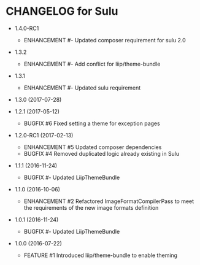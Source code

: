 CHANGELOG for Sulu
==================

* 1.4.0-RC1
    * ENHANCEMENT #- Updated composer requirement for sulu 2.0

* 1.3.2
    * ENHANCEMENT #- Add conflict for liip/theme-bundle

* 1.3.1
    * ENHANCEMENT #- Updated sulu requirement

* 1.3.0 (2017-07-28)

* 1.2.1 (2017-05-12)
    * BUGFIX      #6 Fixed setting a theme for exception pages

* 1.2.0-RC1 (2017-02-13)
    * ENHANCEMENT #5 Updated composer dependencies
    * BUGFIX      #4 Removed duplicated logic already existing in Sulu

* 1.1.1 (2016-11-24)
    * BUGFIX  #- Updated LiipThemeBundle

* 1.1.0 (2016-10-06)
    * ENHANCEMENT #2 Refactored ImageFormatCompilerPass to meet the requirements of the new image formats definition

* 1.0.1 (2016-11-24)
    * BUGFIX  #- Updated LiipThemeBundle

* 1.0.0 (2016-07-22)
    * FEATURE     #1 Introduced liip/theme-bundle to enable theming
